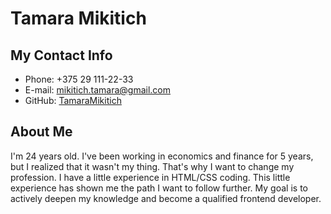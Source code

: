 # Tamara Mikitich
## My Contact Info
* Phone: +375 29 111-22-33
* E-mail: mikitich.tamara@gmail.com
* GitHub: [TamaraMikitich](https://github.com/TamaraMikitich)
## About Me
I'm 24 years old. I've been working in economics and finance for 5 years, but I realized that it wasn't my thing. That's why I want to change my profession. I have a little experience in HTML/CSS coding. This little experience has shown me the path I want to follow further.  My goal is to actively deepen my knowledge and become a qualified frontend developer.